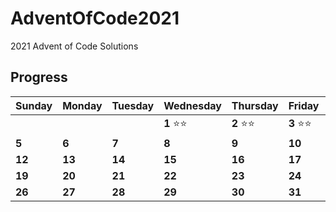 # AdventOfCode2021

2021 Advent of Code Solutions

## Progress

Sunday | Monday | Tuesday | Wednesday | Thursday | Friday | Saturday
------- | -------| ------- | ------- | -------| -------| -------
   |   |   |  | **1** :star::star: | **2** :star::star: | **3** :star::star: | **4** 
 **5** | **6**  | **7**    | **8**    | **9**  | **10**  | **11** 
 **12** | **13**  | **14**  | **15**   | **16**  | **17**  | **18** 
 **19** | **20**  | **21**  | **22**  | **23**  | **24**  | :christmas_tree:
 **26** | **27** | **28** | **29** | **30** | **31** |  | 
